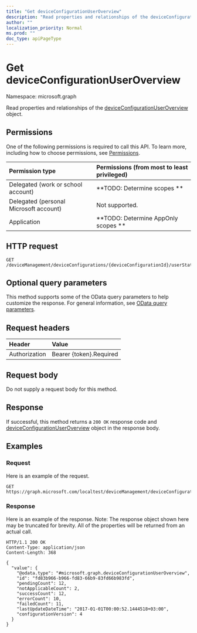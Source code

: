```yaml
---
title: "Get deviceConfigurationUserOverview"
description: "Read properties and relationships of the deviceConfigurationUserOverview object."
author: ""
localization_priority: Normal
ms.prod: ""
doc_type: apiPageType
---
```


# Get deviceConfigurationUserOverview

Namespace: microsoft.graph

Read properties and relationships of the [deviceConfigurationUserOverview](../resources/deviceconfigurationuseroverview.md) object.

## Permissions
One of the following permissions is required to call this API. To learn more, including how to choose permissions, see [Permissions](/concepts/permissions-reference.md).

|Permission type|Permissions (from most to least privileged)|
|:---|:---|
|Delegated (work or school account)|**TODO: Determine scopes **|
|Delegated (personal Microsoft account)|Not supported.|
|Application|**TODO: Determine AppOnly scopes **|

## HTTP request
<!-- {
  "blockType": "ignored"
}
-->
``` http
GET /deviceManagement/deviceConfigurations/{deviceConfigurationId}/userStatusOverview
```

## Optional query parameters
This method supports some of the OData query parameters to help customize the response. For general information, see [OData query parameters](/graph/query-parameters).

## Request headers
|Header|Value|
|:---|:---|
|Authorization|Bearer {token}.Required|

## Request body
Do not supply a request body for this method.

## Response
If successful, this method returns a `200 OK` response code and [deviceConfigurationUserOverview](../resources/deviceconfigurationuseroverview.md) object in the response body.

## Examples

### Request
Here is an example of the request.
<!-- {
  "blockType": "request",
  "name": "get_deviceconfigurationuseroverview"
}
-->
``` http
GET https://graph.microsoft.com/localtest/deviceManagement/deviceConfigurations/{deviceConfigurationId}/userStatusOverview
```

### Response
Here is an example of the response. Note: The response object shown here may be truncated for brevity. All of the properties will be returned from an actual call.
<!-- {
  "blockType": "response",
  "truncated": true,
  "@odata.type": "microsoft.graph.deviceConfigurationUserOverview"
}
-->
``` http
HTTP/1.1 200 OK
Content-Type: application/json
Content-Length: 368

{
  "value": {
    "@odata.type": "#microsoft.graph.deviceConfigurationUserOverview",
    "id": "fd83b966-b966-fd83-66b9-83fd66b983fd",
    "pendingCount": 12,
    "notApplicableCount": 2,
    "successCount": 12,
    "errorCount": 10,
    "failedCount": 11,
    "lastUpdateDateTime": "2017-01-01T00:00:52.1444518+03:00",
    "configurationVersion": 4
  }
}
```

